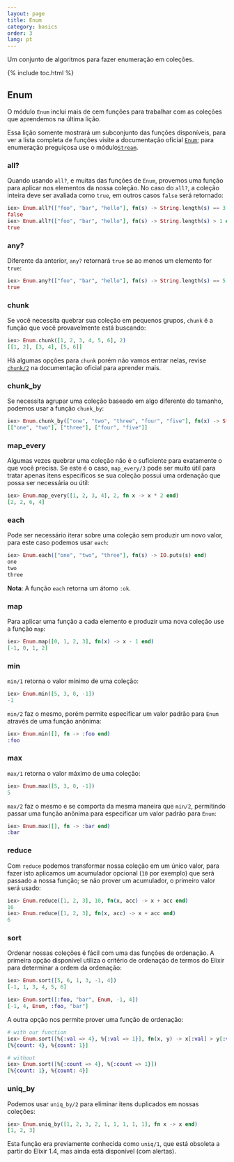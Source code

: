 ```yaml
---
layout: page
title: Enum
category: basics
order: 3
lang: pt
---
```


Um conjunto de algoritmos para fazer enumeração em coleções.

{% include toc.html %}

## Enum

O módulo `Enum` inclui mais de cem funções para trabalhar com as coleções que aprendemos na última lição.

Essa lição somente mostrará um subconjunto das funções disponíveis, para ver a lista completa de funções visite a documentação oficial [`Enum`](http://elixir-lang.org/docs/stable/elixir/Enum.html); para enumeração preguiçosa use o módulo[`Stream`](http://elixir-lang.org/docs/stable/elixir/Stream.html).

### all?

Quando usando `all?`, e muitas das funções de `Enum`, provemos uma função para aplicar nos elementos da nossa coleção. No caso do `all?`, a coleção inteira deve ser avaliada como `true`, em outros casos `false` será retornado:

```elixir
iex> Enum.all?(["foo", "bar", "hello"], fn(s) -> String.length(s) == 3 end)
false
iex> Enum.all?(["foo", "bar", "hello"], fn(s) -> String.length(s) > 1 end)
true
```

### any?

Diferente da anterior, `any?` retornará `true` se ao menos um elemento for `true`:

```elixir
iex> Enum.any?(["foo", "bar", "hello"], fn(s) -> String.length(s) == 5 end)
true
```

### chunk

Se você necessita quebrar sua coleção em pequenos grupos, `chunk` é a função que você provavelmente está buscando:

```elixir
iex> Enum.chunk([1, 2, 3, 4, 5, 6], 2)
[[1, 2], [3, 4], [5, 6]]
```

Há algumas opções para `chunk` porém não vamos entrar nelas, revise [`chunk/2`](http://elixir-lang.org/docs/stable/elixir/Enum.html#chunk/2) na documentação oficial para aprender mais.

### chunk_by

Se necessita agrupar uma coleção baseado em algo diferente do tamanho, podemos usar a função `chunk_by`:

```elixir
iex> Enum.chunk_by(["one", "two", "three", "four", "five"], fn(x) -> String.length(x) end)
[["one", "two"], ["three"], ["four", "five"]]
```

### map_every

Algumas vezes quebrar uma coleção não é o suficiente para exatamente o que você precisa. Se este é o caso, `map_every/3` pode ser muito útil para tratar apenas itens específicos se sua coleção possui uma ordenação que possa ser necessária ou útil:

```elixir
iex> Enum.map_every([1, 2, 3, 4], 2, fn x -> x * 2 end)
[2, 2, 6, 4]
```

### each

Pode ser necessário iterar sobre uma coleção sem produzir um novo valor, para este caso podemos usar `each`:

```elixir
iex> Enum.each(["one", "two", "three"], fn(s) -> IO.puts(s) end)
one
two
three
```

__Nota__: A função `each` retorna um átomo `:ok`.

### map

Para aplicar uma função a cada elemento e produzir uma nova coleção use a função `map`:

```elixir
iex> Enum.map([0, 1, 2, 3], fn(x) -> x - 1 end)
[-1, 0, 1, 2]
```

### min

`min/1` retorna o valor mínimo de uma coleção:

```elixir
iex> Enum.min([5, 3, 0, -1])
-1
```

`min/2` faz o mesmo, porém permite especificar um valor padrão para `Enum` através de uma função anônima: 

```elixir
iex> Enum.min([], fn -> :foo end)
:foo
```

### max

`max/1` retorna o valor máximo de uma coleção:

```elixir
iex> Enum.max([5, 3, 0, -1])
5
```

`max/2` faz o mesmo e se comporta da mesma maneira que `min/2`, permitindo passar uma função anônima para especificar um valor padrão para `Enum`:

```elixir
iex> Enum.max([], fn -> :bar end)
:bar
```

### reduce

Com `reduce` podemos transformar nossa coleção em um único valor, para fazer isto aplicamos um acumulador opcional (`10` por exemplo) que será passado a nossa função; se não prover um acumulador, o primeiro valor será usado:

```elixir
iex> Enum.reduce([1, 2, 3], 10, fn(x, acc) -> x + acc end)
16
iex> Enum.reduce([1, 2, 3], fn(x, acc) -> x + acc end)
6
```

### sort

Ordenar nossas coleções é fácil com uma das funções de ordenação. A primeira opção disponível utiliza o critério de ordenação de termos do Elixir para determinar a ordem da ordenação:

```elixir
iex> Enum.sort([5, 6, 1, 3, -1, 4])
[-1, 1, 3, 4, 5, 6]

iex> Enum.sort([:foo, "bar", Enum, -1, 4])
[-1, 4, Enum, :foo, "bar"]
```

A outra opção nos permite prover uma função de ordenação:

```elixir
# with our function
iex> Enum.sort([%{:val => 4}, %{:val => 1}], fn(x, y) -> x[:val] > y[:val] end)
[%{count: 4}, %{count: 1}]

# without
iex> Enum.sort([%{:count => 4}, %{:count => 1}])
[%{count: 1}, %{count: 4}]
```

### uniq_by

Podemos usar `uniq_by/2` para eliminar itens duplicados em nossas coleções:

```elixir
iex> Enum.uniq_by([1, 2, 3, 2, 1, 1, 1, 1, 1], fn x -> x end)
[1, 2, 3]
```

Esta função era previamente conhecida como `uniq/1`, que está obsoleta a partir do Elixir 1.4, mas ainda está disponível (com alertas).
